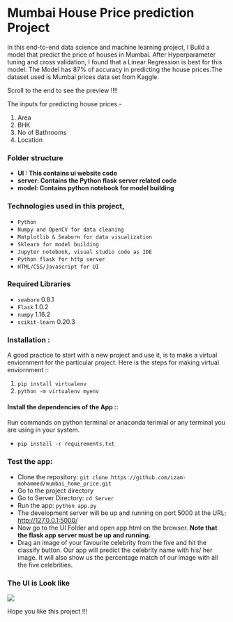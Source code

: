 # Mumbai House Price prediction Project

In this end-to-end data science and machine learning project, I Build a model that predict the price of houses in Mumbai. After Hyperparameter tuning and cross validation, I found that a Linear Regression is best for this model. The Model has 87% of accuracy in predicting the house prices.The dataset used is Mumbai prices data set from Kaggle.

Scroll to the end to see the preview !!!!

The inputs for predicting house prices - 
1) Area
2) BHK
3) No of Bathrooms
4) Location

### Folder structure

* <b>UI : This contains ui website code</b> 
* <b>server: Contains the Python flask server related code</b>
* <b>model: Contains python notebook for model building</b>

### Technologies used in this project,

* `Python`
* `Numpy and OpenCV for data cleaning`
* `Matplotlib & Seaborn for data visualization`
* `Sklearn for model building`
* `Jupyter notebook, visual studio code as IDE`
* `Python flask for http server`
* `HTML/CSS/Javascript for UI`

### Required Libraries

* `seaborn`  0.8.1
* `Flask`  1.0.2
* `numpy`  1.16.2
* `scikit-learn`  0.20.3

### Installation :

A good practice to start with a new project and use it, is to make a virtual enviornment for the particular project. Here is the steps for making virtual enviornment ::

1. `pip install virtualenv`
2. `python -m virtualenv myenv`

#### Install the dependencies of the App ::

Run commands on python terminal or anaconda terimial or any terminal you are using in your system.

* `pip install -r requirements.txt`

### Test the app:

* Clone the repository: `git clone https://github.com/izam-mohammed/mumbai_home_price.git`
* Go to the project directory
* Go to Server Directory: `cd Server`
* Run the app: `python app.py`
* The development server will be up and running on port 5000 at the URL: http://127.0.0.1:5000/
* Now go to the UI Folder and open app.html on the browser. <b>Note that the flask app server must be up and running.</b> 
* Drag an image of your favourite celebrity from the five and hit the classify button. Our app will predict the celebrity name with his/ her image. It will also show us the percentage match of our image with all the five celebrities. 

### The UI is Look like 

![](https://media.licdn.com/dms/image/C5622AQGZbXN_A4rclg/feedshare-shrink_800/0/1671429324763?e=1674086400&v=beta&t=XWg6zHk-6PSQzBi5zwoyTtPgoE-y1WoVeju_02_FtgA)

Hope you like this project !!!
